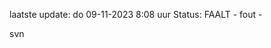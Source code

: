 laatste update: 
do 09-11-2023  8:08   uur 
Status: FAALT - fout - 
<div class="service R">svn</div>
